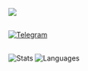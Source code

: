 ![](https://komarev.com/ghpvc/?username=qg5) 

## 
[![Telegram](https://img.shields.io/badge/Telegram-252850?style=compact&logo=Telegram)](https://telegram.org)

## 
![Stats](https://github-readme-stats.vercel.app/api?username=qg5&show_icons=true&theme=transparent)
![Languages](https://github-readme-stats.vercel.app/api/top-langs/?username=qg5&theme=transparent&layout=compact)
